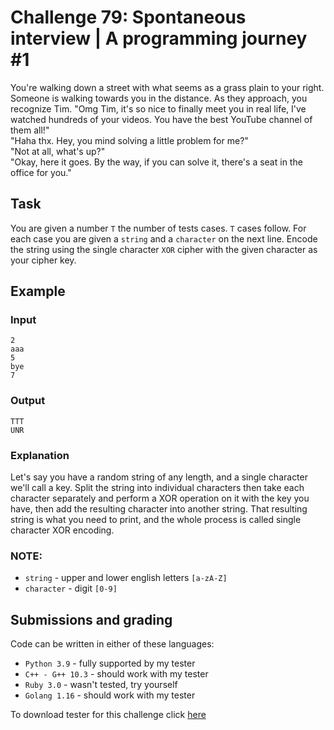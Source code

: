 # Challenge 79: Spontaneous interview | A programming journey #1

You're walking down a street with what seems as a grass plain to your right. Someone is walking towards you in the distance. As they approach, you recognize Tim. "Omg Tim, it's so nice to finally meet you in real life, I've watched hundreds of your videos. You have the best YouTube channel of them all!"  
"Haha thx. Hey, you mind solving a little problem for me?"  
"Not at all, what's up?"  
"Okay, here it goes. By the way, if you can solve it, there's a seat in the office for you."

## Task

You are given a number `T` the number of tests cases. `T` cases follow. For each case you are given a `string` and a `character` on the next line. Encode the string using the single character `XOR` cipher with the given character as your cipher key.

## Example

### Input
```
2
aaa
5
bye
7
```

### Output
```
TTT
UNR
```

### Explanation

Let's say you have a random string of any length, and a single character we'll call a key. Split the string into individual characters then take each character separately and perform a XOR operation on it with the key you have, then add the resulting character into another string. That resulting string is what you need to print, and the whole process is called single character XOR encoding.

### NOTE:
- `string` - upper and lower english letters `[a-zA-Z]`
- `character` - digit `[0-9]`

## Submissions and grading

Code can be written in either of these languages:

- `Python 3.9`     - fully supported by my tester
- `C++ - G++ 10.3` - should work with my tester 
- `Ruby 3.0`       - wasn't tested, try yourself
- `Golang 1.16`    - should work with my tester

To download tester for this challenge click [here](https://downgit.github.io/#/home?url=https://github.com/Pomroka/PreviousChallenges/tree/main/Challenge_79)